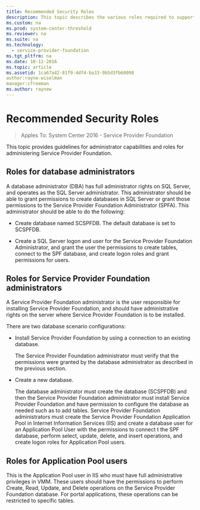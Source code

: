 ```yaml
---
title: Recommended Security Roles
description: This topic describes the various roles required to support Service Provider Foundation.
ms.custom: na
ms.prod: system-center-threshold
ms.reviewer: na
ms.suite: na
ms.technology:
  - service-provider-foundation
ms.tgt_pltfrm: na
ms.date: 10-12-2016
ms.topic: article
ms.assetid: 1ca67a42-81f9-4df4-ba33-9b5d3fb60098
author:rayne-wiselman
manager:cfreeman
ms.author: raynew
---
```

# Recommended Security Roles

>Apples To: System Center 2016 - Service Provider Foundation

This topic provides guidelines for administrator capabilities and roles for administering Service Provider Foundation.

## Roles for database administrators
A database administrator \(DBA\) has full administrator rights on SQL Server, and operates as the SQL Server administrator. This administrator should be able to grant permissions to create databases in SQL Server or grant those permissions to the Service Provider Foundation Administrator \(SPFA\). This administrator should be able to do the following:

-   Create database named SCSPFDB. The default database is set to SCSPFDB.

-   Create a SQL Server logon and user for the Service Provider Foundation Administrator, and grant the user the permissions to create tables, connect to the SPF database, and create logon roles and grant permissions for users.


## Roles for Service Provider Foundation administrators
A Service Provider Foundation administrator is the user responsible for installing Service Provider Foundation, and should have administrative rights on the server where Service Provider Foundation is to be installed.

There are two database scenario configurations:

-   Install Service Provider Foundation by using a connection to an existing database.

    The Service Provider Foundation administrator must verify that the permissions were granted by the database administrator as described in the previous section.

-   Create a new database.

    The database administrator must create the database \(SCSPFDB\) and then the Service Provider Foundation administrator must install Service Provider Foundation and have permission to configure the database as needed such as to add tables. Service Provider Foundation administrators must create the Service Provider Foundation Application Pool in Internet Information Services \(IIS\) and create a database user for an Application Pool User with the permissions to connect t the SPF database, perform select, update, delete, and insert operations, and create logon roles for Application Pool users.


## Roles for Application Pool users
This is the Application Pool user in IIS who must have full administrative privileges in VMM. These users should have the permissions to perform Create, Read, Update, and Delete operations on the Service Provider Foundation database. For portal applications, these operations can be restricted to specific tables.

